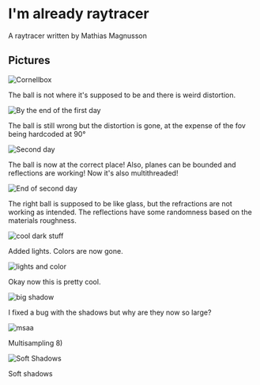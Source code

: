 # I'm already raytracer

A raytracer written by Mathias Magnusson

## Pictures

![Cornellbox](images/211010-0.png)

The ball is not where it's supposed to be and there is weird distortion.

![By the end of the first day](images/211010-1.png)

The ball is still wrong but the distortion is gone, at the expense of the fov being hardcoded at 90°

![Second day](images/211010-2.png)

The ball is now at the correct place! Also, planes can be bounded and reflections are working! Now it's also multithreaded!

![End of second day](images/211010-3.png)

The right ball is supposed to be like glass, but the refractions are not working as intended. The reflections have some randomness based on the materials roughness.

![cool dark stuff](images/211011-0.png)

Added lights. Colors are now gone.

![lights and color](images/211011-1.png)

Okay now this is pretty cool.

![big shadow](images/211012-0.png)

I fixed a bug with the shadows but why are they now so large?

![msaa](images/211014-0.png)

Multisampling 8)

![Soft Shadows](images/211014-1.png)

Soft shadows